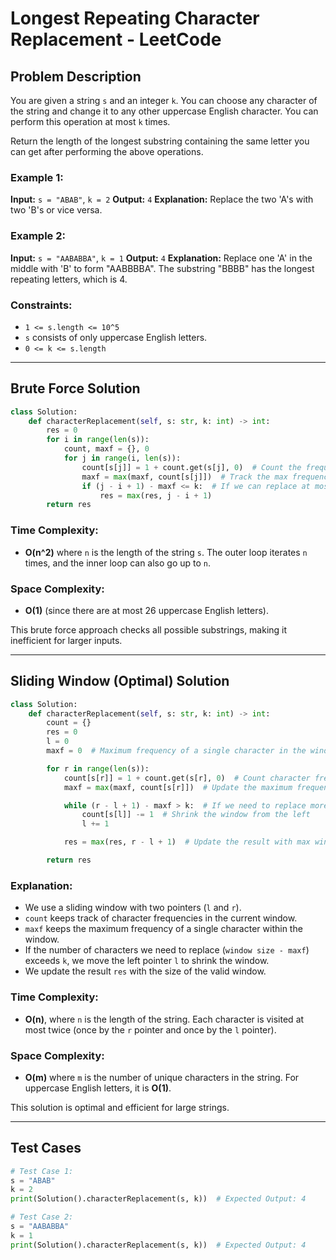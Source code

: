 # Longest Repeating Character Replacement - LeetCode

## Problem Description
You are given a string `s` and an integer `k`. You can choose any character of the string and change it to any other uppercase English character. You can perform this operation at most `k` times.

Return the length of the longest substring containing the same letter you can get after performing the above operations.

### Example 1:
**Input:** `s = "ABAB"`, `k = 2`
**Output:** `4`
**Explanation:** Replace the two 'A's with two 'B's or vice versa.

### Example 2:
**Input:** `s = "AABABBA"`, `k = 1`
**Output:** `4`
**Explanation:** Replace one 'A' in the middle with 'B' to form "AABBBBA". The substring "BBBB" has the longest repeating letters, which is 4.

### Constraints:
- `1 <= s.length <= 10^5`
- `s` consists of only uppercase English letters.
- `0 <= k <= s.length`

---

## Brute Force Solution
```python
class Solution:
    def characterReplacement(self, s: str, k: int) -> int:
        res = 0
        for i in range(len(s)):
            count, maxf = {}, 0
            for j in range(i, len(s)):
                count[s[j]] = 1 + count.get(s[j], 0)  # Count the frequency of characters in current window
                maxf = max(maxf, count[s[j]])  # Track the max frequency
                if (j - i + 1) - maxf <= k:  # If we can replace at most k chars
                    res = max(res, j - i + 1)
        return res
```

### Time Complexity:
- **O(n^2)** where `n` is the length of the string `s`. The outer loop iterates `n` times, and the inner loop can also go up to `n`.

### Space Complexity:
- **O(1)** (since there are at most 26 uppercase English letters).

This brute force approach checks all possible substrings, making it inefficient for larger inputs.

---

## Sliding Window (Optimal) Solution
```python
class Solution:
    def characterReplacement(self, s: str, k: int) -> int:
        count = {}
        res = 0
        l = 0
        maxf = 0  # Maximum frequency of a single character in the window

        for r in range(len(s)):
            count[s[r]] = 1 + count.get(s[r], 0)  # Count character frequency
            maxf = max(maxf, count[s[r]])  # Update the maximum frequency in the window

            while (r - l + 1) - maxf > k:  # If we need to replace more than k characters
                count[s[l]] -= 1  # Shrink the window from the left
                l += 1

            res = max(res, r - l + 1)  # Update the result with max window size

        return res
```

### Explanation:
- We use a sliding window with two pointers (`l` and `r`).
- `count` keeps track of character frequencies in the current window.
- `maxf` keeps the maximum frequency of a single character within the window.
- If the number of characters we need to replace (`window size - maxf`) exceeds `k`, we move the left pointer `l` to shrink the window.
- We update the result `res` with the size of the valid window.

### Time Complexity:
- **O(n)**, where `n` is the length of the string. Each character is visited at most twice (once by the `r` pointer and once by the `l` pointer).

### Space Complexity:
- **O(m)** where `m` is the number of unique characters in the string. For uppercase English letters, it is **O(1)**.

This solution is optimal and efficient for large strings.

---

## Test Cases
```python
# Test Case 1:
s = "ABAB"
k = 2
print(Solution().characterReplacement(s, k))  # Expected Output: 4

# Test Case 2:
s = "AABABBA"
k = 1
print(Solution().characterReplacement(s, k))  # Expected Output: 4
```
